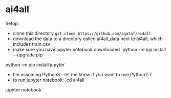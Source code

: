 # ai4all

Setup:
- clone this directory 
`git clone https://github.com/agataf/ai4all`
- download the data to a directory called ai4all_data next to ai4all, which includes train.csv
- make sure you have jupyter notebook downloaded
`python -m pip install --upgrade pip

python -m pip install jupyter`
- I'm assuming Python3 - let me know if you want to use Python2.7
- to run jupyter notebook:
`cd ai4all

jupyter notebook`
